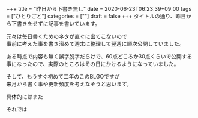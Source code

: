 +++
title = "昨日から下書き無し"
date = 2020-06-23T06:23:39+09:00
tags = ["ひとりごと"]
categories = [""]
draft = false
+++
タイトルの通り、昨日から下書きをせずに記事を書いています。

元々は毎日書くためのネタが直ぐに出てこないので  
事前に考えた事を書き溜めて週末に整理して翌週に順次公開していました。

ある時点で内容も無く誤字脱字だらけで、60点どころか30点くらいで公開する事になったので、実際のところはその日にかけるようになっていました。

そして、もうすぐ初めて二年のこのBLGOですが  
来月から書く事や更新頻度を考えなそうと思います。

具体的にはまた

それでは
